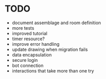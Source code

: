 
# TODO

- document assemblage and room definition
- more tests
- improved tutorial
- timer resource?
- improve error handling
- update drawing when migration fails
- data encapsulation
- secure login
- bot connection
- interactions that take more than one try

